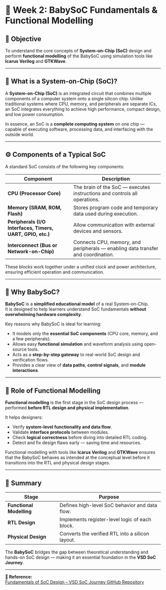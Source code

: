 # 🧠 Week 2: BabySoC Fundamentals & Functional Modelling

## 🎯 Objective  
To understand the core concepts of **System-on-Chip (SoC)** design and perform **functional modelling** of the BabySoC using simulation tools like **Icarus Verilog** and **GTKWave**.

---

## 📘 What is a System-on-Chip (SoC)?

A **System-on-Chip (SoC)** is an integrated circuit that combines multiple components of a computer system onto a single silicon chip. Unlike traditional systems where CPU, memory, and peripherals are separate ICs, an SoC integrates everything to achieve high performance, compact design, and low power consumption.  

In essence, an SoC is a **complete computing system** on one chip — capable of executing software, processing data, and interfacing with the outside world.

---

## ⚙️ Components of a Typical SoC

A standard SoC consists of the following key components:

| Component | Description |
|------------|-------------|
| **CPU (Processor Core)** | The brain of the SoC — executes instructions and controls all operations. |
| **Memory (SRAM, ROM, Flash)** | Stores program code and temporary data used during execution. |
| **Peripherals (I/O Interfaces, Timers, UART, GPIO, etc.)** | Allow communication with external devices and sensors. |
| **Interconnect (Bus or Network-on-Chip)** | Connects CPU, memory, and peripherals — enabling data transfer and coordination. |

These blocks work together under a unified clock and power architecture, ensuring efficient operation and communication.

---

## 🧩 Why BabySoC?

**BabySoC** is a **simplified educational model** of a real System-on-Chip.  
It is designed to help learners understand SoC fundamentals **without overwhelming hardware complexity**.  

Key reasons why BabySoC is ideal for learning:
- It models only the **essential SoC components** (CPU core, memory, and a few peripherals).  
- Allows easy **functional simulation** and waveform analysis using open-source tools.  
- Acts as a **step-by-step gateway** to real-world SoC design and verification flows.  
- Provides a clear view of **data paths**, **control signals**, and **module interactions**.

---

## 🧮 Role of Functional Modelling

**Functional modelling** is the first stage in the SoC design process — performed **before RTL design and physical implementation**.  

It helps designers:
- Verify **system-level functionality and data flow**.
- Validate **interface protocols** between modules.  
- Check **logical correctness** before diving into detailed RTL coding.  
- Detect and fix design flaws early — saving time and resources.

Functional modelling with tools like **Icarus Verilog** and **GTKWave** ensures that the BabySoC behaves as intended at the conceptual level before it transitions into the RTL and physical design stages.

---

## 🧭 Summary

| Stage | Purpose |
|--------|----------|
| **Functional Modelling** | Defines high-level SoC behavior and data flow. |
| **RTL Design** | Implements register-level logic of each block. |
| **Physical Design** | Converts the verified RTL into a silicon layout. |

The **BabySoC** bridges the gap between theoretical understanding and hands-on SoC design — making it an essential foundation in the **VSD SoC Journey**.

---

**📂 Reference:**  
[Fundamentals of SoC Design – VSD SoC Journey GitHub Repository](https://github.com/hemanthkumardm/SFAL-VSD-SoCJourney/tree/main/11.%20Fundamentals%20of%20SoC%20Design)
